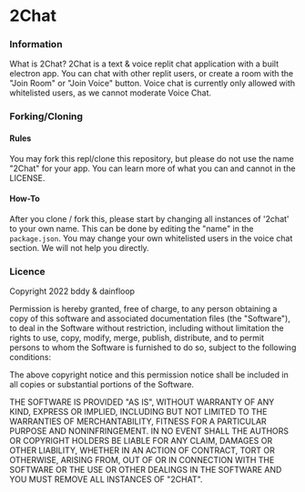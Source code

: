 # 2Chat
### Information
What is 2Chat? 2Chat is a text & voice replit chat application with a built electron app. You can chat with other replit users, or create a room with the "Join Room" or "Join Voice" button. Voice chat is currently only allowed with whitelisted users, as we cannot moderate Voice Chat.

### Forking/Cloning
#### Rules
You may fork this repl/clone this repository, but please do not use the name "2Chat" for your app. You can learn more of what you can and cannot in the LICENSE.

#### How-To
After you clone / fork this, please start by changing all instances of '2chat' to your own name. This can be done by editing the "name" in the `package.json`. You may change your own whitelisted users in the voice chat section. We will not help you directly.


### Licence
Copyright 2022 bddy & dainfloop

Permission is hereby granted, free of charge, to any person obtaining a copy of this software and associated documentation files (the "Software"), to deal in the Software without restriction, including without limitation the rights to use, copy, modify, merge, publish, distribute, and to permit persons to whom the Software is furnished to do so, subject to the following conditions:

The above copyright notice and this permission notice shall be included in all copies or substantial portions of the Software.

THE SOFTWARE IS PROVIDED "AS IS", WITHOUT WARRANTY OF ANY KIND, EXPRESS OR IMPLIED, INCLUDING BUT NOT LIMITED TO THE WARRANTIES OF MERCHANTABILITY, FITNESS FOR A PARTICULAR PURPOSE AND NONINFRINGEMENT. IN NO EVENT SHALL THE AUTHORS OR COPYRIGHT HOLDERS BE LIABLE FOR ANY CLAIM, DAMAGES OR OTHER LIABILITY, WHETHER IN AN ACTION OF CONTRACT, TORT OR OTHERWISE, ARISING FROM, OUT OF OR IN CONNECTION WITH THE SOFTWARE OR THE USE OR OTHER DEALINGS IN THE SOFTWARE AND YOU MUST REMOVE ALL INSTANCES OF "2CHAT".